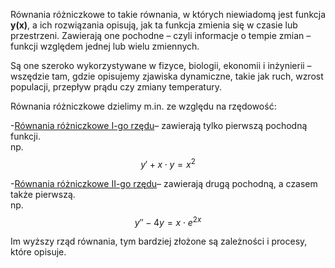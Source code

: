Równania różniczkowe to takie równania, w których niewiadomą jest funkcja **y(x)**, a ich rozwiązania opisują, jak ta funkcja zmienia się w czasie lub przestrzeni. Zawierają one pochodne – czyli informacje o tempie zmian – funkcji względem jednej lub wielu zmiennych.

Są one szeroko wykorzystywane w fizyce, biologii, ekonomii i inżynierii – wszędzie tam, gdzie opisujemy zjawiska dynamiczne, takie jak ruch, wzrost populacji, przepływ prądu czy zmiany temperatury.

Równania różniczkowe dzielimy m.in. ze względu na rzędowość:  

-[Równania różniczkowe I-go rzędu](rownania-rzedu-1.md)– zawierają tylko pierwszą pochodną funkcji.  
np.
$$
    y' + x \cdot y = x^2
$$

-[Równania różniczkowe II-go rzędu](rownania-rzedu-2.md)– zawierają drugą pochodną, a czasem także pierwszą.  
np.
$$
y'' - 4y = x \cdot e^{2x}
$$

Im wyższy rząd równania, tym bardziej złożone są zależności i procesy, które opisuje.


